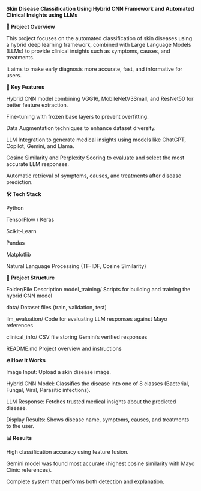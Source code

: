 **Skin Disease Classification Using Hybrid CNN Framework and Automated Clinical Insights using LLMs**

**📌 Project Overview**

This project focuses on the automated classification of skin diseases using a hybrid deep learning framework, combined with Large Language Models (LLMs) to provide clinical insights such as symptoms, causes, and treatments.

It aims to make early diagnosis more accurate, fast, and informative for users.

**🚀 Key Features**

Hybrid CNN model combining VGG16, MobileNetV3Small, and ResNet50 for better feature extraction.

Fine-tuning with frozen base layers to prevent overfitting.

Data Augmentation techniques to enhance dataset diversity.

LLM Integration to generate medical insights using models like ChatGPT, Copilot, Gemini, and Llama.

Cosine Similarity and Perplexity Scoring to evaluate and select the most accurate LLM responses.

Automatic retrieval of symptoms, causes, and treatments after disease prediction.

**🛠️ Tech Stack**

Python

TensorFlow / Keras

Scikit-Learn

Pandas

Matplotlib

Natural Language Processing (TF-IDF, Cosine Similarity)

**📂 Project Structure**

Folder/File	Description
model_training/	Scripts for building and training the hybrid CNN model

data/	Dataset files (train, validation, test)

llm_evaluation/	Code for evaluating LLM responses against Mayo references

clinical_info/	CSV file storing Gemini’s verified responses

README.md	Project overview and instructions

**🔥 How It Works**

Image Input: Upload a skin disease image.

Hybrid CNN Model: Classifies the disease into one of 8 classes (Bacterial, Fungal, Viral, Parasitic infections).

LLM Response: Fetches trusted medical insights about the predicted disease.

Display Results: Shows disease name, symptoms, causes, and treatments to the user.

**📊 Results**

High classification accuracy using feature fusion.

Gemini model was found most accurate (highest cosine similarity with Mayo Clinic references).

Complete system that performs both detection and explanation.

